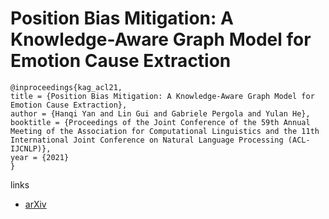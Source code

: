 # Position Bias Mitigation: A Knowledge-Aware Graph Model for Emotion Cause Extraction

```
@inproceedings{kag_acl21,
title = {Position Bias Mitigation: A Knowledge-Aware Graph Model for Emotion Cause Extraction},
author = {Hanqi Yan and Lin Gui and Gabriele Pergola and Yulan He},
booktitle = {Proceedings of the Joint Conference of the 59th Annual Meeting of the Association for Computational Linguistics and the 11th International Joint Conference on Natural Language Processing (ACL-IJCNLP)},
year = {2021}
}
```

links
- [arXiv](https://arxiv.org/abs/2106.03518)

